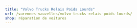 ```yaml
---
title: "Volvo Trucks Relais Poids Lourds"
url: /varennes-vauzelles/volvo-trucks-relais-poids-lourds/
shop: réparation de voitures
---
```

